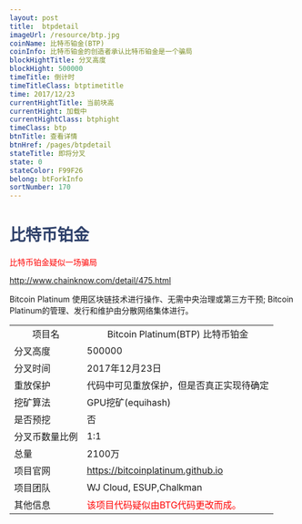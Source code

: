 ```yaml
---
layout: post
title:  btpdetail
imageUrl: /resource/btp.jpg
coinName: 比特币铂金(BTP)
coinInfo: 比特币铂金的创造者承认比特币铂金是一个骗局
blockHightTitle: 分叉高度
blockHight: 500000
timeTitle: 倒计时
timeTitleClass: btptimetitle
time: 2017/12/23
currentHightTitle: 当前块高
currentHight: 加载中
currentHightClass: btphight
timeClass: btp
btnTitle: 查看详情
btnHref: /pages/btpdetail
stateTitle: 即将分叉
state: 0
stateColor: F99F26
belong: btForkInfo
sortNumber: 170
---
```

<h1 style="color: #2F416A">比特币铂金</h1>
<p style="color: red">比特币铂金疑似一场骗局
</p>
<a href="http://www.chainknow.com/detail/475.html" target="_blank">http://www.chainknow.com/detail/475.html</a>
<p>Bitcoin Platinum 使用区块链技术进行操作、无需中央治理或第三方干预; Bitcoin Platinum的管理、发行和维护由分散网络集体进行。
</p>
<table class="center">
  <tbody>
    <tr style="text-align: center">
        <td class="tablehalf">项目名</td>
        <td class="tablehalf">Bitcoin Platinum(BTP) 比特币铂金</td>
    </tr>
    <tr>
        <td>分叉高度</td>
        <td>500000</td>
    </tr>
    <tr>
        <td>分叉时间</td>
        <td>2017年12月23日</td>
    </tr>
    <tr>
        <td>重放保护</td>
        <td>代码中可见重放保护，但是否真正实现待确定</td>
    </tr>
    <tr>
        <td>挖矿算法</td>
        <td>GPU挖矿(equihash)</td>
    </tr>
    <tr>
        <td>是否预挖</td>
        <td>否</td>
    </tr>
    <tr>
        <td>分叉币数量比例</td>
        <td>1:1</td>
    </tr>
    <tr>
        <td>总量</td>
        <td>2100万</td>
    </tr>
    <tr>
        <td>项目官网</td>
        <td><a href="https://bitcoinplatinum.github.io/" target="_blank">https://bitcoinplatinum.github.io</a></td>
    </tr>
    <tr>
        <td>项目团队</td>
        <td>WJ Cloud, ESUP,Chalkman</td>
    </tr>
    <tr>
        <td>其他信息</td>
        <td style="color:red">该项目代码疑似由BTG代码更改而成。</td>
    </tr>
  </tbody>
</table>